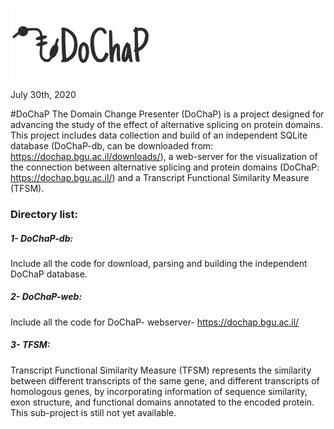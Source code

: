 
![](Others/Images/LOGO.jpg)

July 30th, 2020

#DoChaP 
The Domain Change Presenter (DoChaP) is a project designed for advancing the study of the effect of alternative splicing on protein domains.
This project includes data collection and build of an independent SQLite database (DoChaP-db, can be downloaded from: https://dochap.bgu.ac.il/downloads/), a web-server for the visualization of the connection between alternative splicing and protein domains (DoChaP: https://dochap.bgu.ac.il/) and a Transcript Functional Similarity Measure (TFSM).
### Directory list:
##### 1- DoChaP-db: 
Include all the code for download, parsing and building the independent DoChaP database.
##### 2- DoChaP-web:
Include all the code for DoChaP- webserver- https://dochap.bgu.ac.il/
##### 3- TFSM:
Transcript Functional Similarity Measure (TFSM) represents the similarity between different transcripts of the same gene, and different transcripts of homologous genes, by incorporating information of sequence similarity, exon structure, and functional domains annotated to the encoded protein. This sub-project is still not yet available. 
 
